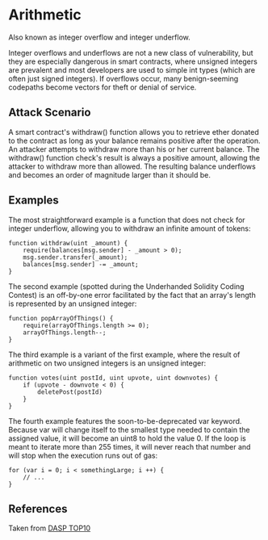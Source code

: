 # Arithmetic
Also known as integer overflow and integer underflow.

Integer overflows and underflows are not a new class of vulnerability, but they are especially dangerous in smart contracts, where unsigned integers are prevalent and most developers are used to simple int types (which are often just signed integers). If overflows occur, many benign-seeming codepaths become vectors for theft or denial of service.

## Attack Scenario
A smart contract's withdraw() function allows you to retrieve ether donated to the contract as long as your balance remains positive after the operation.
An attacker attempts to withdraw more than his or her current balance.
The withdraw() function check's result is always a positive amount, allowing the attacker to withdraw more than allowed. The resulting balance underflows and becomes an order of magnitude larger than it should be.

## Examples
The most straightforward example is a function that does not check for integer underflow, allowing you to withdraw an infinite amount of tokens:
```
function withdraw(uint _amount) {
	require(balances[msg.sender] - _amount > 0);
	msg.sender.transfer(_amount);
	balances[msg.sender] -= _amount;
}
```
The second example (spotted during the Underhanded Solidity Coding Contest) is an off-by-one error facilitated by the fact that an array's length is represented by an unsigned integer:
```
function popArrayOfThings() {
	require(arrayOfThings.length >= 0);
	arrayOfThings.length--; 
}
```
The third example is a variant of the first example, where the result of arithmetic on two unsigned integers is an unsigned integer:
```
function votes(uint postId, uint upvote, uint downvotes) {
	if (upvote - downvote < 0) {
		deletePost(postId)
	}
}
```
The fourth example features the soon-to-be-deprecated var keyword. Because var will change itself to the smallest type needed to contain the assigned value, it will become an uint8 to hold the value 0. If the loop is meant to iterate more than 255 times, it will never reach that number and will stop when the execution runs out of gas:
```
for (var i = 0; i < somethingLarge; i ++) {
	// ...
}
```

## References
Taken from [DASP TOP10](https://dasp.co/)
